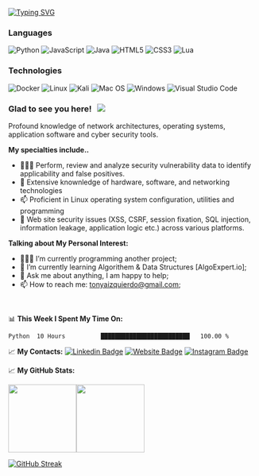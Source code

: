 [![Typing SVG](https://readme-typing-svg.herokuapp.com?color=%231B790D&size=26&lines=Penetration+Tester+)](https://git.io/typing-svg)

### Languages

![Python](https://img.shields.io/badge/python-3670A0?style=for-the-badge&logo=python&logoColor=ffdd54)
![JavaScript](https://img.shields.io/badge/javascript-%23323330.svg?style=for-the-badge&logo=javascript&logoColor=%23F7DF1E)
![Java](https://img.shields.io/badge/java-%23ED8B00.svg?style=for-the-badge&logo=java&logoColor=white)
![HTML5](https://img.shields.io/badge/html5-%23E34F26.svg?style=for-the-badge&logo=html5&logoColor=white)
![CSS3](https://img.shields.io/badge/css3-%231572B6.svg?style=for-the-badge&logo=css3&logoColor=white)
![Lua](https://img.shields.io/badge/lua-%232C2D72.svg?style=for-the-badge&logo=lua&logoColor=white)

### Technologies

![Docker](https://img.shields.io/badge/docker-%230db7ed.svg?style=for-the-badge&logo=docker&logoColor=white)
![Linux](https://img.shields.io/badge/-Linux-000?&logo=Linux)
![Kali](https://img.shields.io/badge/Kali-268BEE?style=for-the-badge&logo=kalilinux&logoColor=white)
![Mac OS](https://img.shields.io/badge/mac%20os-000000?style=for-the-badge&logo=macos&logoColor=F0F0F0)
![Windows](https://img.shields.io/badge/Windows-0078D6?style=for-the-badge&logo=windows&logoColor=white)
![Visual Studio Code](https://img.shields.io/badge/Visual%20Studio%20Code-0078d7.svg?style=for-the-badge&logo=visual-studio-code&logoColor=white)


### Glad to see you here! &nbsp; ![](https://visitor-badge.glitch.me/badge?page_id=TonyaIzquierdo.TonyaIzquierdo)
Profound knowledge of network architectures, operating systems, application software and cyber security tools.



**My specialties include..**
- 👨🏻‍💻 Perform, review and analyze security vulnerability data to identify applicability and false positives. 
- 🚀 Extensive knownledge of hardware, software, and networking technologies
- 📫 Proficient in Linux operating system configuration, utilities and programming
- 💬 Web site security issues (XSS, CSRF, session fixation, SQL injection, information leakage, application logic etc.) across various platforms.  
 


**Talking about My Personal Interest:**

- 👨🏻‍💻 I’m currently programming another project;
- 🚀 I’m currently learning Algorithem & Data Structures [AlgoExpert.io];
- 💬 Ask me about anything, I am happy to help;
- 📫 How to reach me: tonyaizquierdo@gmail.com;
</br>

📊 **This Week I Spent My Time On:**
<!--START_SECTION:waka-->
```text
Python  10 Hours          █████████████████████████   100.00 % 
```
<!--END_SECTION:waka-->
📈 **My Contacts:** 
[![Linkedin Badge](https://img.shields.io/badge/-LinkedIn-0e76a8?style=flat-square&logo=Linkedin&logoColor=white)](https://www.linkedin.com/in/alexanderizqu/)
[![Website Badge](https://img.shields.io/badge/Website-3b5998?style=flat-square&logo=google-chrome&logoColor=white)]( )
[![Instagram Badge](https://img.shields.io/badge/-Instagram-e4405f?style=flat-square&logo=Instagram&logoColor=white)](https://www.instagram.com/x310t0x01/)


📈 **My GitHub Stats:**  

<a href="https://www.adamalston.com/"><img height="137px" src="https://github-readme-stats.vercel.app/api?username=X310t0x01&hide_title=true&hide_border=true&show_icons=true&include_all_commits=true&count_private=true&line_height=21&text_color=000&icon_color=000&bg_color=0,ea6161,ffc64d,fffc4d,52fa5a&theme=graywhite" /><!-- wi*quL3fcV --><img height="137px" src="https://github-readme-stats.vercel.app/api/top-langs/?username=X310t0x01&hide=html&hide_title=true&hide_border=true&layout=compact&langs_count=6&exclude_repo=comp426,Redventures-Movie-Quotes&text_color=000&icon_color=fff&bg_color=0,52fa5a,4dfcff,c64dff&theme=graywhite" /></a>

[![GitHub Streak](http://github-readme-streak-stats.herokuapp.com?user=X310t0x01&theme=github-dark&hide_border=true&date_format=M%20j%5B%2C%20Y%5D)](https://git.io/streak-stats)

